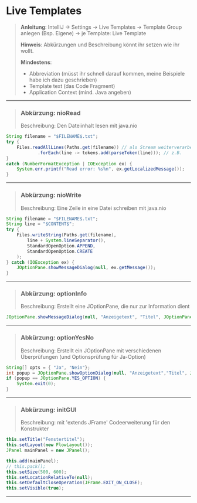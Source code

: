 # Live Templates
> **Anleitung**: IntelliJ → Settings → Live Templates → Template Group anlegen (Bsp. Eigene) → je Template: Live Template
> 
> **Hinweis**: Abkürzungen und Beschreibung könnt ihr setzen wie ihr wollt.
> 
> **Mindestens**:
> - Abbreviation (müsst ihr schnell darauf kommen, meine Beispiele habe ich dazu geschrieben)
> - Template text (das Code Fragment)
> - Application Context (mind. Java angeben)

---

> ### Abkürzung: nioRead
> Beschreibung: Den Dateiinhalt lesen mit java.nio
``` java
String filename = "$FILENAME$.txt";
try {
    Files.readAllLines(Paths.get(filename)) // als Stream weiterverarbeiten
            .forEach(line -> tokens.add(parseToken(line))); // z.B.
} 
catch (NumberFormatException | IOException ex) {
    System.err.printf("Read error: %s%n", ex.getLocalizedMessage());
} 
```
---

> ### Abkürzung: nioWrite
> Beschreibung: Eine Zeile in eine Datei schreiben mit java.nio
``` java
String filename = "$FILENAME$.txt";
String line = "$CONTENT$";
try {
    Files.writeString(Paths.get(filename), 
        line + System.lineSeparator(), 
        StandardOpenOption.APPEND, 
        StandardOpenOption.CREATE
    );
} catch (IOException ex) {
    JOptionPane.showMessageDialog(null, ex.getMessage());
}
```
---

> ### Abkürzung: optionInfo
> Beschreibung: Erstellt eine JOptionPane, die nur zur Information dient
``` java
JOptionPane.showMessageDialog(null, "Anzeigetext", "Titel", JOptionPane.INFORMATION_MESSAGE);
```
---

> ### Abkürzung: optionYesNo
> Beschreibung: Erstellt ein JOptionPane mit verschiedenen Überprüfungen (und Optionsprüfung für Ja-Option)
``` java
String[] opts = { "Ja", "Nein"};
int popup = JOptionPane.showOptionDialog(null, "Anzeigetext","Titel", JOptionPane.YES_NO_OPTION, JOptionPane.QUESTION_MESSAGE, null, opts, opts[0]);
if (popup == JOptionPane.YES_OPTION) {
    System.exit(0);
}
```
---

> ### Abkürzung: initGUI
> Beschreibung: mit 'extends JFrame' Codeerweiterung für den Konstrukter
``` java
this.setTitle("Fenstertitel");
this.setLayout(new FlowLayout());
JPanel mainPanel = new JPanel();

this.add(mainPanel);
// this.pack();
this.setSize(500, 600);
this.setLocationRelativeTo(null);
this.setDefaultCloseOperation(JFrame.EXIT_ON_CLOSE);
this.setVisible(true);
```
---